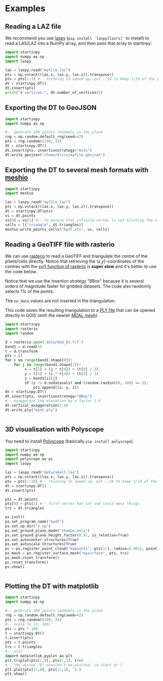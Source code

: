 # Examples

## Reading a LAZ file

We recommend you use [laspy](https://laspy.readthedocs.io) (`pip install 'laspy[lazrs]'` to install) to read a LAS/LAZ into a NumPy array, and then pass that array to startinpy:

```python
import startinpy
import numpy as np
import laspy

las = laspy.read("myfile.laz")
pts = np.vstack((las.x, las.y, las.z)).transpose()
pts = pts[::1] #-- thinning to speed up, put ::10 to keep 1/10 of the points
dt = startinpy.DT()
dt.insert(pts)
print("# vertices:", dt.number_of_vertices())
```

## Exporting the DT to GeoJSON

```python
import startinpy
import numpy as np

#-- generate 100 points randomly in the plane
rng = np.random.default_rng(seed=42)
pts = rng.random((100, 3))
dt = startinpy.DT()
dt.insert(pts, insertionstrategy="AsIs")
dt.write_geojson("/home/elvis/myfile.geojson")
```

## Exporting the DT to several mesh formats with [meshio](https://github.com/nschloe/meshio)

```python
import startinpy
import meshio

las = laspy.read("myfile.laz")
pts = np.vstack((las.x, las.y, las.z)).transpose()
dt = startinpy.DT(pts)
vs = dt.points
vs[0] = vs[1] #-- to ensure that infinite vertex is not blocking the viz
cells = [("triangle", dt.triangles)]
meshio.write_points_cells("mydt.vtu", vs, cells)
```

## Reading a GeoTIFF file with rasterio

We can use [rasterio](https://rasterio.readthedocs.io) to read a GeoTIFF and triangulate the centre of the pixels/cells directly.
Notice that retrieving the (*x,y*)-coordinates of the centres with the [xy() function of rasterio](https://rasterio.readthedocs.io/en/latest/api/rasterio.io.html?highlight=xy#rasterio.io.DatasetReader.xy) is **super slow** and it's better to use the code below.

Notice that we use the insertion strategy "BBox" because it is several orders of magnitude faster for gridded datasets.
The code also randomly selects 1% of the points.

The `no_data` values are not inserted in the triangulation.

This code saves the resulting triangulation to a [PLY file](<https://en.wikipedia.org/wiki/PLY_(file_format)>) that can be opened directly in QGIS (with the newish [MDAL mesh](https://docs.qgis.org/3.34/en/docs/user_manual/working_with_mesh/mesh_properties.html)).

```python
import startinpy
import rasterio
import random

d = rasterio.open('data/dem_01.tif')
band1 = d.read(1)
t = d.transform
pts = []
for i in range(band1.shape[0]):
    for j in range(band1.shape[1]):
         x = t[2] + (j * t[0]) + (t[0] / 2)
         y = t[5] + (i * t[4]) + (t[4] / 2)
         z = band1[i][j]
         if (z != d.nodatavals) and (random.randint(0, 100) == 5):
             pts.append([x, y, z])
dt = startinpy.DT()
dt.insert(pts, insertionstrategy="BBox")
#-- exaggerate the elevation by a factor 2.0
dt.vertical_exaggeration(2.0)
dt.write_ply("mydt.ply")
```

```{image} figs/mdal.jpg
```

## 3D visualisation with Polyscope

You need to install [Polyscope](https://polyscope.run/py/) (basically `pip install polyscope`).

```python
import startinpy
import numpy as np
import polyscope as ps
import laspy

las = laspy.read("data/small.laz")
pts = np.vstack((las.x, las.y, las.z)).transpose()
pts = pts[::10] #-- thinning to speed up, put ::10 to keep 1/10 of the points
dt = startinpy.DT()
dt.insert(pts)

pts = dt.points
pts[0] = pts[1] #-- first vertex has inf and could mess things
trs = dt.triangles

ps.init()
ps.set_program_name("mydt")
ps.set_up_dir("z_up")
ps.set_ground_plane_mode("shadow_only")
ps.set_ground_plane_height_factor(0.01, is_relative=True)
ps.set_autocenter_structures(True)
ps.set_autoscale_structures(True)
pc = ps.register_point_cloud("mypoints", pts[1:], radius=0.0015, point_render_mode='sphere')
ps_mesh = ps.register_surface_mesh("mysurface", pts, trs)
ps_mesh.reset_transform()
pc.reset_transform()
ps.show()
```

```{image} figs/polyscope_gui.jpg
```

## Plotting the DT with matplotlib

```python
import startinpy
import numpy as np

#-- generate 100 points randomly in the plane
rng = np.random.default_rng(seed=42)
pts = rng.random((100, 3))
#-- scale to [0, 100]
pts = pts * 100
t = startinpy.DT()
t.insert(pts)
pts = t.points
trs = t.triangles
#-- plot
import matplotlib.pyplot as plt
plt.triplot(pts[:,0], pts[:,1], trs)
#-- the vertex "0" shouldn't be plotted, so start at 1
plt.plot(pts[1:,0], pts[1:,1], 'o')
plt.show()
```

```{image} figs/matplotlib.png
```
